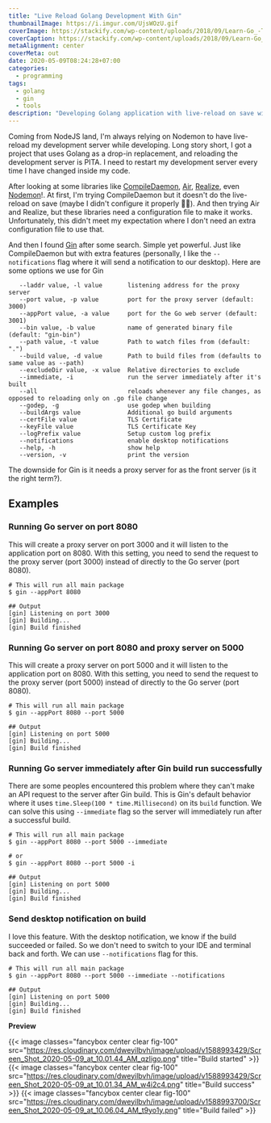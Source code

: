 ```yaml
---
title: "Live Reload Golang Development With Gin"
thumbnailImage: https://i.imgur.com/UjsWOzU.gif
coverImage: https://stackify.com/wp-content/uploads/2018/09/Learn-Go_-Tutorials-for-Beginners-Intermediate-and-Advanced-programmers-1280x720.jpg
coverCaption: https://stackify.com/wp-content/uploads/2018/09/Learn-Go_-Tutorials-for-Beginners-Intermediate-and-Advanced-programmers-1280x720.jpg
metaAlignment: center
coverMeta: out
date: 2020-05-09T08:24:28+07:00
categories:
  - programming
tags:
  - golang
  - gin
  - tools
description: "Developing Golang application with live-reload on save with Gin."
---
```


Coming from NodeJS land, I'm always relying on Nodemon to have live-reload my development server while developing. Long story short, I got a project that uses Golang as a drop-in replacement, and reloading the development server is PITA. I need to restart my development server every time I have changed inside my code.

<!--more-->

After looking at some libraries like [CompileDaemon](https://github.com/githubnemo/CompileDaemon), [Air](https://github.com/cosmtrek/air), [Realize](https://github.com/oxequa/realize), even [Nodemon](https://nodemon.io/)!. At first, I'm trying CompileDaemon but it doesn't do the live-reload on save (maybe I didn't configure it properly 🤷‍♂️). And then trying Air and Realize, but these libraries need a configuration file to make it works. Unfortunately, this didn't meet my expectation where I don't need an extra configuration file to use that.

And then I found [Gin](https://github.com/codegangsta/gin) after some search. Simple yet powerful. Just like CompileDaemon but with extra features (personally, I like the `--notifications` flag where it will send a notification to our desktop). Here are some options we use for Gin

```shell
   --laddr value, -l value       listening address for the proxy server
   --port value, -p value        port for the proxy server (default: 3000)
   --appPort value, -a value     port for the Go web server (default: 3001)
   --bin value, -b value         name of generated binary file (default: "gin-bin")
   --path value, -t value        Path to watch files from (default: ".")
   --build value, -d value       Path to build files from (defaults to same value as --path)
   --excludeDir value, -x value  Relative directories to exclude
   --immediate, -i               run the server immediately after it's built
   --all                         reloads whenever any file changes, as opposed to reloading only on .go file change
   --godep, -g                   use godep when building
   --buildArgs value             Additional go build arguments
   --certFile value              TLS Certificate
   --keyFile value               TLS Certificate Key
   --logPrefix value             Setup custom log prefix
   --notifications               enable desktop notifications
   --help, -h                    show help
   --version, -v                 print the version
```

The downside for Gin is it needs a proxy server for as the front server (is it the right term?).

## Examples

### Running Go server on port 8080

This will create a proxy server on port 3000 and it will listen to the application port on 8080. With this setting, you need to send the request to the proxy server (port 3000) instead of directly to the Go server (port 8080).

```shell
# This will run all main package
$ gin --appPort 8080

## Output
[gin] Listening on port 3000
[gin] Building...
[gin] Build finished
```

### Running Go server on port 8080 and proxy server on 5000

This will create a proxy server on port 5000 and it will listen to the application port on 8080. With this setting, you need to send the request to the proxy server (port 5000) instead of directly to the Go server (port 8080).

```shell
# This will run all main package
$ gin --appPort 8080 --port 5000

## Output
[gin] Listening on port 5000
[gin] Building...
[gin] Build finished
```

### Running Go server immediately after Gin build run successfully

There are some peoples encountered this problem where they can't make an API request to the server after Gin build. This is Gin's default behavior where it uses `time.Sleep(100 * time.Millisecond)` on its `build` function. We can solve this using `--immediate` flag so the server will immediately run after a successful build.

```shell
# This will run all main package
$ gin --appPort 8080 --port 5000 --immediate

# or
$ gin --appPort 8080 --port 5000 -i

## Output
[gin] Listening on port 5000
[gin] Building...
[gin] Build finished
```

### Send desktop notification on build

I love this feature. With the desktop notification, we know if the build succeeded or failed. So we don't need to switch to your IDE and terminal back and forth. We can use `--notifications` flag for this.

```shell
# This will run all main package
$ gin --appPort 8080 --port 5000 --immediate --notifications

## Output
[gin] Listening on port 5000
[gin] Building...
[gin] Build finished
```

**Preview**

{{< image classes="fancybox center clear fig-100" src="https://res.cloudinary.com/dweyilbvh/image/upload/v1588993429/Screen_Shot_2020-05-09_at_10.01.44_AM_qzligo.png" title="Build started" >}}
{{< image classes="fancybox center clear fig-100" src="https://res.cloudinary.com/dweyilbvh/image/upload/v1588993429/Screen_Shot_2020-05-09_at_10.01.34_AM_w4i2c4.png" title="Build success" >}}
{{< image classes="fancybox center clear fig-100" src="https://res.cloudinary.com/dweyilbvh/image/upload/v1588993700/Screen_Shot_2020-05-09_at_10.06.04_AM_t9yo1y.png" title="Build failed" >}}
